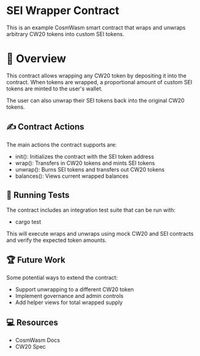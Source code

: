 # SEI Wrapper Contract

This is an example CosmWasm smart contract that wraps and unwraps arbitrary CW20 tokens into custom SEI tokens.

# 🔭  Overview
This contract allows wrapping any CW20 token by depositing it into the contract. When tokens are wrapped, a proportional amount of custom SEI tokens are minted to the user's wallet.

The user can also unwrap their SEI tokens back into the original CW20 tokens.

## ✍️  Contract Actions
The main actions the contract supports are:

* init(): Initializes the contract with the SEI token address
* wrap(): Transfers in CW20 tokens and mints SEI tokens
* unwrap(): Burns SEI tokens and transfers out CW20 tokens
* balances(): Views current wrapped balances

## 💫 Running Tests
The contract includes an integration test suite that can be run with:

* cargo test

This will execute wraps and unwraps using mock CW20 and SEI contracts and verify the expected token amounts.

## 🏆 Future Work
Some potential ways to extend the contract:

* Support unwrapping to a different CW20 token
* Implement governance and admin controls
* Add helper views for total wrapped supply

## 💻 Resources
* CosmWasm Docs
* CW20 Spec

<!-- Changelogs 
# 📜 Changelogs

<!-- Background github cover with short introduction down below 


# README

> [!NOTE]
> Sample only bala ka sa buhay mo

> [!TIP]
>  Ey ka muna Ey Eyy
> Add Contribution
> Add comment

> [!IMPORTANT]
> Crucial Important deep shit

> [!WARNING]
> Mama mo warning
> Papa mo warning

> Will create table
> And Topic
> Partial code only
> Idol Luka
> Hello nothing to edit for now
> Implement blockchain soon 
> No code for today
> Will do this in weekend
> Will do this later
-->
